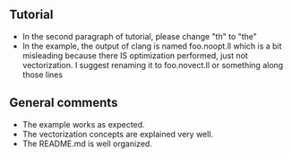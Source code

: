 ## Tutorial 
* In the second paragraph of tutorial, please change "th" to "the"
* In the example, the output of clang is named foo.noopt.ll which is a bit misleading because there IS optimization performed, just not vectorization. I suggest renaming it to foo.novect.ll or something along those lines  

## General comments 
* The example works as expected.
* The vectorization concepts are explained very well.
* The README.md is well organized. 
